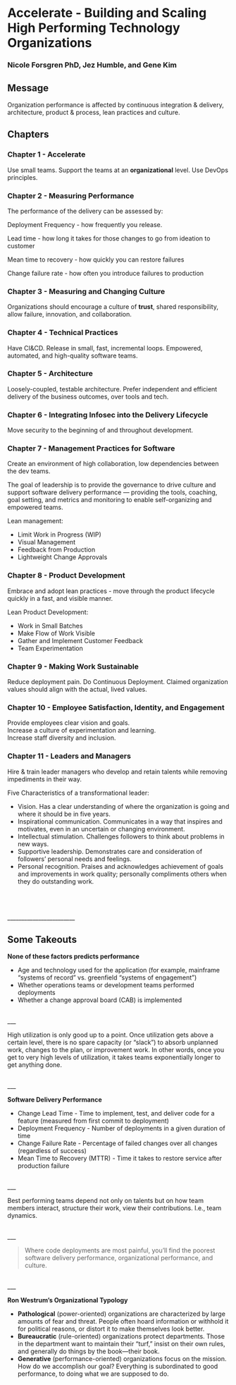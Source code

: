 # Accelerate - Building and Scaling High Performing Technology Organizations
### Nicole Forsgren PhD, Jez Humble, and Gene Kim


## Message
Organization performance is affected by continuous integration & delivery, architecture, product & process, lean practices and culture.

## Chapters
### Chapter 1 - Accelerate
Use small teams. Support the teams at an **organizational** level. Use DevOps principles.

### Chapter 2 - Measuring Performance
The performance of the delivery can be assessed by:
  
Deployment Frequency - how frequently you release.
  
Lead time - how long it takes for those changes to go from ideation to customer
  
Mean time to recovery - how quickly you can restore failures 
  
Change failure rate - how often you introduce failures to production

### Chapter 3 - Measuring and Changing Culture
Organizations should encourage a culture of **trust**, shared responsibility, allow failure, innovation, and collaboration.

### Chapter 4 - Technical Practices
Have CI&CD. Release in small, fast, incremental loops.
Empowered, automated, and high-quality software teams.

### Chapter 5 - Architecture
Loosely-coupled, testable architecture. Prefer independent and efficient delivery of the business outcomes, over tools and tech.

### Chapter 6 - Integrating Infosec into the Delivery Lifecycle
Move security to the beginning of and throughout development.

### Chapter 7 - Management Practices for Software
Create an environment of high collaboration, low dependencies between the dev teams.

The goal of leadership is to provide the governance to drive culture and support software delivery performance — providing the tools, coaching, goal setting, and metrics and monitoring to enable self-organizing and empowered teams. 

Lean management:
* Limit Work in Progress (WIP)
* Visual Management
* Feedback from Production
* Lightweight Change Approvals

### Chapter 8 - Product Development
Embrace and adopt lean practices - move through the product lifecycle quickly in a fast, and visible manner.

Lean Product Development:
* Work in Small Batches
* Make Flow of Work Visible
* Gather and Implement Customer Feedback
* Team Experimentation

### Chapter 9 - Making Work Sustainable
Reduce deployment pain. Do Continuous Deployment.
Claimed organization values should align with the actual, lived values.

### Chapter 10 - Employee Satisfaction, Identity, and Engagement
Provide employees clear vision and goals.  
Increase a culture of experimentation and learning.  
Increase staff diversity and inclusion.  

### Chapter 11 - Leaders and Managers
Hire & train leader managers who develop and retain talents while removing impediments in their way.

Five Characteristics of a transformational leader:

* Vision. Has a clear understanding of where the organization is going and where it should be in five years.
* Inspirational communication. Communicates in a way that inspires and motivates, even in an uncertain or changing environment.
* Intellectual stimulation. Challenges followers to think about problems in new ways.
* Supportive leadership. Demonstrates care and consideration of followers’ personal needs and feelings.
* Personal recognition. Praises and acknowledges achievement of goals and improvements in work quality; personally compliments others when they do outstanding work.

\
\
\
\________________________    

## Some Takeouts

**None of these factors predicts performance**
* Age and technology used for the application (for example, mainframe “systems of record” vs. greenfield “systems of engagement”)
* Whether operations teams or development teams performed deployments
* Whether a change approval board (CAB) is implemented

\
\___

High utilization is only good up to a point. Once utilization gets above a certain level, there is no spare capacity (or “slack”) to absorb unplanned work, changes to the plan, or improvement work.
In other words, once you get to very high levels of utilization, it takes teams exponentially longer to get anything done.

\
\___

**Software Delivery Performance**
* Change Lead Time - Time to implement, test, and deliver code for a feature (measured from first commit to deployment)
* Deployment Frequency - Number of deployments in a given duration of time
* Change Failure Rate - Percentage of failed changes over all changes (regardless of success)
* Mean Time to Recovery (MTTR) - Time it takes to restore service after production failure

\
\___

Best performing teams depend not only on talents but on how team members interact, structure their work, view their contributions. I.e., team dynamics.

\
\___

> Where code deployments are most painful, you’ll find the poorest software delivery performance, organizational performance, and culture.

\
\___

**Ron Westrum’s Organizational Typology**
* **Pathological** (power-oriented) organizations are characterized by large amounts of fear and threat. People often hoard information or withhold it for political reasons, or distort it to make themselves look better.
* **Bureaucratic** (rule-oriented) organizations protect departments. Those in the department want to maintain their “turf,” insist on their own rules, and generally do things by the book—their book.
* **Generative** (performance-oriented) organizations focus on the mission. How do we accomplish our goal? Everything is subordinated to good performance, to doing what we are supposed to do.
